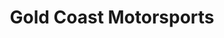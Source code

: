 ---
title: "Gold Coast Motorsports"
url: /new-hyde-park/gold-coast-motorsports/
shop: motorcycle
---